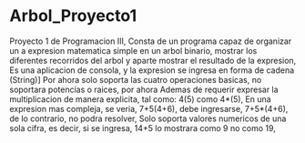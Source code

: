 # Arbol_Proyecto1
Proyecto 1 de Programacion III, 
Consta de un programa capaz de organizar un a expresion matematica simple en un arbol binario, mostrar los diferentes recorridos del arbol y aparte mostrar el resultado de la expresion, 
Es una aplicacion de consola, y la expresion se ingresa en forma de cadena (String)]
Por ahora solo soporta las cuatro operaciones basicas, no soportara potencias o raices, por ahora
Ademas de requerir expresar la multiplicacion de manera explicita, tal como: 4(5) como 4*(5), 
En una expresion mas compleja, se veria, 7+5(4+6), debe ingresarse, 7+5*(4+6), de lo contrario, no podra resolver, 
Solo soporta valores numericos de una sola cifra, es decir, si se ingresa, 14+5 lo mostrara como 9 no como 19, 

